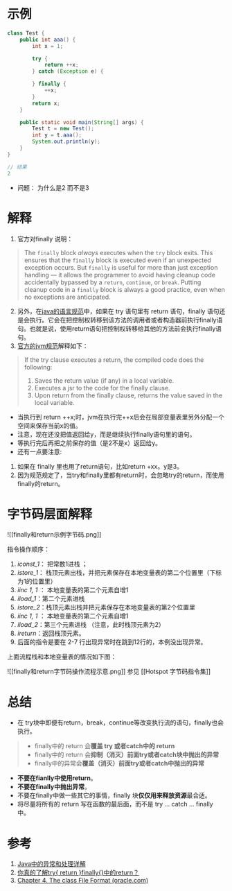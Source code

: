 # 示例
```java
class Test {
	public int aaa() {
		int x = 1;

		try {
			return ++x;
		} catch (Exception e) {

		} finally {
			++x;
		}
		return x;
	}

	public static void main(String[] args) {
		Test t = new Test();
		int y = t.aaa();
		System.out.println(y);
	}
}

// 结果
2
```
- 问题： 为什么是2 而不是3

# 解释
1. 官方对finally 说明：
>The `finally` block _always_ executes when the `try` block exits. This ensures that the `finally` block is executed even if an unexpected exception occurs. But `finally` is useful for more than just exception handling — it allows the programmer to avoid having cleanup code accidentally bypassed by a `return`, `continue`, or `break`. Putting cleanup code in a `finally` block is always a good practice, even when no exceptions are anticipated.

2. 另外，在[java的语言规范](http://docs.oracle.com/javase/specs/jls/se7/html/jls-14.html#jls-14.17)中，如果在 try 语句里有 return 语句，finally 语句还是会执行。它会在把控制权转移到该方法的调用者或者构造器前执行finally语句。也就是说，使用return语句把控制权转移给其他的方法前会执行finally语句。
3. [官方的jvm规范](http://docs.oracle.com/javase/specs/jvms/se7/html/jvms-4.html#jvms-4.10.2.5)解释如下：
> If the try clause executes a return, the compiled code does the following:
> 
> 1.  Saves the return value (if any) in a local variable.
> 2.  Executes a jsr to the code for the finally clause.
> 3.  Upon return from the finally clause, returns the value saved in the local variable.

- 当执行到 return ++x;时，jvm在执行完++x后会在局部变量表里另外分配一个空间来保存当前x的值。  
- 注意，现在还没把值返回给y，而是继续执行finally语句里的语句。
- 等执行完后再把之前保存的值（是2不是x）返回给y。  
- 还有一点要注意:
1. 如果在 finally 里也用了return语句，比如return +xx。y是3。
3. 因为规范规定了，当try和finally里都有return时，会忽略try的return，而使用finally的return。


# 字节码层面解释
![[finally和return示例字节码.png]]

指令操作顺序：  
1. *iconst_1*： 把常数1进栈 ；
2. *istore_1*： 栈顶元素出栈，并把元素保存在本地变量表的第二个位置里（下标为1的位置里） 
3. *iinc 1, 1* ： 本地变量表的第二个元素自增1 
4. *iload_1*：第二个元素进栈 
5. *istore_2*：栈顶元素出栈并把元素保存在本地变量表的第2个位置里 
6. *iinc 1, 1* ： 本地变量表的第二个元素自增1 
7. *iload_2*：第三个元素进栈 （注意，此时栈顶元素为2）
8. *ireturn*：返回栈顶元素。
9. 后面的指令是要在 2-7 行出现异常时在跳到12行的，本例没出现异常。

上面流程栈和本地变量表的情况如下图：

![[finally和return字节码操作流程示意.png]]
参见 [[Hotspot 字节码指令集]]


# 总结
- 在 try块中即便有return，break，continue等改变执行流的语句，finally也会执行。
> - finally中的 return 会**覆盖 try 或者catch中的 return**
> - finally中的 return 会**抑制（消灭）前面try或者catch块中抛出的异常**
> - finally中的异常会**覆盖（消灭）前面try或者catch中抛出的异常**


-   **不要在fianlly中使用return**。
-   **不要在finally中抛出异常**。
-   不要在finally中做一些其它的事情，finally 块**仅仅用来释放资源**最合适。
-   将尽量将所有的 return 写在函数的最后面，而不是 try ... catch ... finally 中。

# 参考
1. [Java中的异常和处理详解](https://www.cnblogs.com/lulipro/p/7504267.html)
2. [你真的了解try{ return }finally{}中的return？](https://www.cnblogs.com/averey/p/4379646.html)
3. [Chapter 4. The class File Format (oracle.com)](https://docs.oracle.com/javase/specs/jvms/se7/html/jvms-4.html#jvms-4.10.2.5)